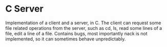 # C Server
Implementation of a client and a server, in C.
The client can request some file related operations from the server, such as cd, ls, read some lines of a file, edit a line of a file.
Contains bugs, most importantly nack is not implemented, so it can sometimes behave unpredictably.
